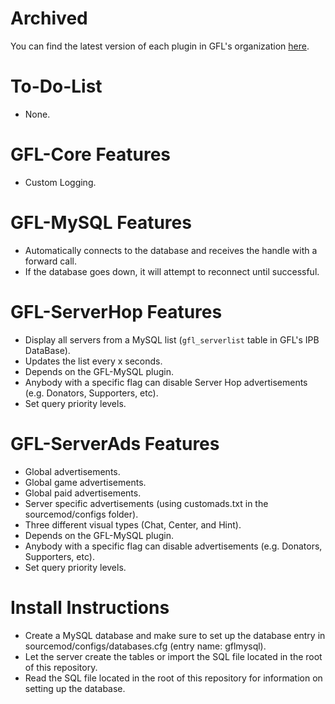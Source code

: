 # Archived
You can find the latest version of each plugin in GFL's organization [here](https://github.com/GFLClan).

# To-Do-List
* None.

# GFL-Core Features
* Custom Logging.

# GFL-MySQL Features
* Automatically connects to the database and receives the handle with a forward call.
* If the database goes down, it will attempt to reconnect until successful.

# GFL-ServerHop Features
* Display all servers from a MySQL list (`gfl_serverlist` table in GFL's IPB DataBase).
* Updates the list every x seconds.
* Depends on the GFL-MySQL plugin.
* Anybody with a specific flag can disable Server Hop advertisements (e.g. Donators, Supporters, etc).
* Set query priority levels.

# GFL-ServerAds Features
* Global advertisements.
* Global game advertisements.
* Global paid advertisements.
* Server specific advertisements (using customads.txt in the sourcemod/configs folder).
* Three different visual types (Chat, Center, and Hint).
* Depends on the GFL-MySQL plugin.
* Anybody with a specific flag can disable advertisements (e.g. Donators, Supporters, etc).
* Set query priority levels.

# Install Instructions
* Create a MySQL database and make sure to set up the database entry in sourcemod/configs/databases.cfg (entry name: gflmysql).
* Let the server create the tables or import the SQL file located in the root of this repository.
* Read the SQL file located in the root of this repository for information on setting up the database.